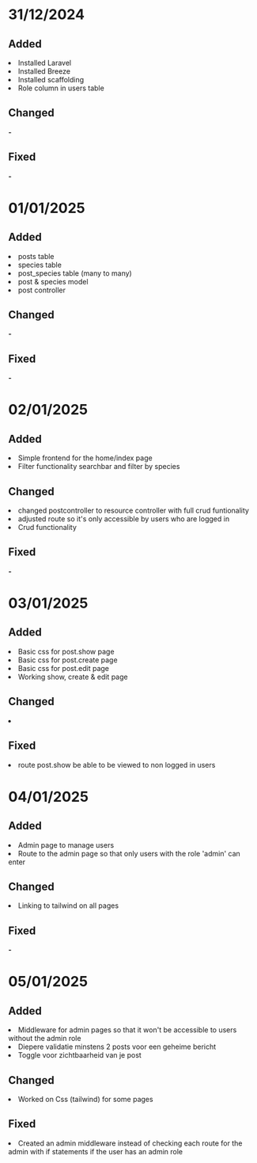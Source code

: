 <h1>31/12/2024</h1>

<h2>Added</h2>
<li>Installed Laravel</li>
<li>Installed Breeze</li>
<li>Installed scaffolding</li>
<li>Role column in users table</li>

<h2>Changed</h2>
<strong>-</strong>

<h2>Fixed</h2>
<strong>-</strong>

<h1>01/01/2025</h1>

<h2>Added</h2>
<li>posts table</li>
<li>species table</li>
<li>post_species table (many to many)</li>
<li>post & species model</li>
<li>post controller</li>

<h2>Changed</h2>
<strong>-</strong>

<h2>Fixed</h2>
<strong>-</strong>

<h1>02/01/2025</h1>

<h2>Added</h2>
<li>Simple frontend for the home/index page</li>
<li>Filter functionality searchbar and filter by species</li>


<h2>Changed</h2>
<li>changed postcontroller to resource controller with full crud funtionality</li>
<li>adjusted route so it's only accessible by users who are logged in</li>
<li>Crud functionality</li>

<h2>Fixed</h2>
<strong>-</strong>

<h1>03/01/2025</h1>

<h2>Added</h2>
<li>Basic css for post.show page</li>
<li>Basic css for post.create page</li>
<li>Basic css for post.edit page</li>
<li>Working show, create & edit page</li>


<h2>Changed</h2>
<li></li>

<h2>Fixed</h2>
<li>route post.show be able to be viewed to non logged in users</li>

<h1>04/01/2025</h1>

<h2>Added</h2>
<li>Admin page to manage users</li>
<li>Route to the admin page so that only users with the role 'admin' can enter</li>

<h2>Changed</h2>
<li>Linking to tailwind on all pages</li>

<h2>Fixed</h2>
<strong>-</strong>

<h1>05/01/2025</h1>

<h2>Added</h2>
<li>Middleware for admin pages so that it won't be accessible to users without the admin role</li>
<li>Diepere validatie minstens 2 posts voor een geheime bericht</li>
<li>Toggle voor zichtbaarheid van je post</li>

<h2>Changed</h2>
<li>Worked on Css (tailwind) for some pages</li>


<h2>Fixed</h2>
<li>Created an admin middleware instead of checking each route for the admin with if statements if the user has an admin role </li>

